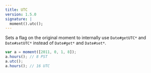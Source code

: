 ```yaml
---
title: UTC
version: 1.5.0
signature: |
  moment().utc();
---
```



Sets a flag on the original moment to internally use `Date#getUTC*` and `Date#setUTC*` instead of `Date#get*` and `Date#set*`.

```javascript
var a = moment([2011, 0, 1, 8]);
a.hours(); // 8 PST
a.utc();
a.hours(); // 16 UTC
```

